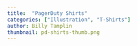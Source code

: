 ```yaml
---
title:  "PagerDuty Shirts"
categories: ["Illustration", "T-Shirts"]
author: Billy Tamplin
thumbnail: pd-shirts-thumb.png
---
```

